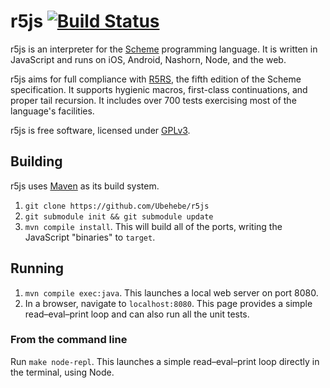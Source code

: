 # r5js [![Build Status](https://drone.io/github.com/Ubehebe/r5js/status.png)](https://drone.io/github.com/Ubehebe/r5js/latest)
r5js is an interpreter for the [Scheme](http://en.wikipedia.org/wiki/Scheme_(programming_language))
programming language. It is written in JavaScript and runs on iOS, Android, Nashorn, Node, and the web.

r5js aims for full compliance with [R5RS](http://www.schemers.org/Documents/Standards/R5RS/HTML/),
the fifth edition of the Scheme specification. It supports hygienic macros,
first-class continuations, and proper tail recursion. It includes over 700 tests exercising most of
the language's facilities.

r5js is free software, licensed under [GPLv3](http://www.gnu.org/copyleft/gpl.html).

## Building
r5js uses [Maven](https://maven.apache.org) as its build system.

1. `git clone https://github.com/Ubehebe/r5js`
2. `git submodule init && git submodule update`
3. `mvn compile install`. This will build all of the ports, writing the JavaScript "binaries" to
`target`.

## Running
1. `mvn compile exec:java`. This launches a local web server on port 8080.
2. In a browser, navigate to `localhost:8080`. This page provides a simple read–eval–print loop
and can also run all the unit tests.

### From the command line

Run `make node-repl`. This launches a simple read–eval–print loop
directly in the terminal, using Node.
